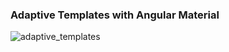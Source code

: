 
### Adaptive Templates with Angular Material

![adaptive_templates](https://cloud.githubusercontent.com/assets/210413/10411364/08ec8458-6f28-11e5-95b3-716504da60e6.jpg)
